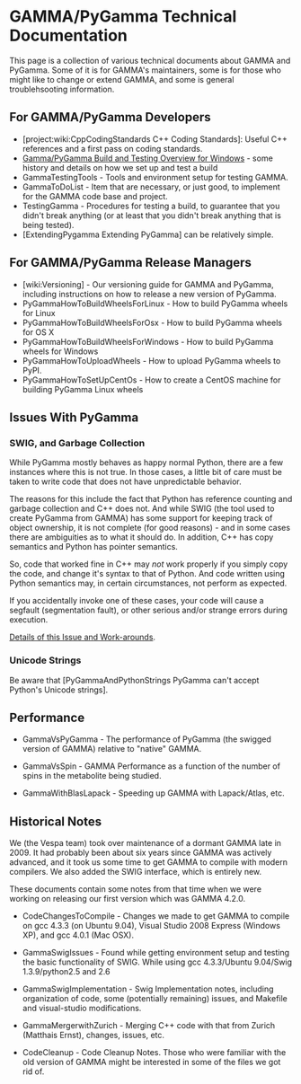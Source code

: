 # GAMMA/PyGamma Technical Documentation
This page is a collection of various technical documents about GAMMA and
PyGamma. Some of it is for GAMMA's maintainers, some is for those who might
like to change or extend GAMMA, and some is general troublehsooting 
information.

## For GAMMA/PyGamma Developers
  * [project:wiki:CppCodingStandards C++ Coding Standards]: Useful C++ references 
    and a first pass on coding standards. 
  * [Gamma/PyGamma Build and Testing Overview for Windows](/wiki:Gamma/PyGammaBuildAndTestingForWindows/) - some history and details on how we set up and test a build
  * GammaTestingTools - Tools and environment setup for testing GAMMA.
  * GammaToDoList - Item that are necessary, or just good, to
  implement for the GAMMA code base and project.
  * TestingGamma - Procedures for testing a build, to guarantee that you didn't break anything (or at least that you didn't break anything that is being tested).
  * [ExtendingPygamma Extending PyGamma] can be relatively simple.


## For GAMMA/PyGamma Release Managers
  * [wiki:Versioning] - Our versioning guide for GAMMA and PyGamma, including
  instructions on how to release a new version of PyGamma.
  * PyGammaHowToBuildWheelsForLinux - How to build PyGamma wheels for Linux
  * PyGammaHowToBuildWheelsForOsx - How to build PyGamma wheels for OS X
  * PyGammaHowToBuildWheelsForWindows - How to build PyGamma wheels for Windows
  * PyGammaHowToUploadWheels - How to upload PyGamma wheels to PyPI.
  * PyGammaHowToSetUpCentOs - How to create a CentOS machine for building PyGamma Linux wheels


## Issues With PyGamma
### SWIG, and Garbage Collection
While PyGamma mostly behaves as happy normal Python, there are a few instances where this is not true. In those cases, a little bit of care must be taken to write code that does not have unpredictable behavior.

The reasons for this include the fact that Python has reference counting and garbage collection and C++ does not. And while SWIG (the tool used to create PyGamma from GAMMA) has some support for keeping track of object ownership, it is not complete (for good reasons) - and in some cases there are ambiguities as to what it should do. In addition, C++ has copy semantics and Python has pointer semantics.

So, code that worked fine in C++ may *not* work properly if you simply copy the code, and change it's syntax to that of Python. And code written using Python semantics may, in certain circumstances, not perform as expected.

If you accidentally invoke one of these cases, your code will cause a segfault (segmentation fault), or other serious and/or strange errors during execution.

[Details of this Issue and Work-arounds](/wiki:SwigGarbageCollection/).

### Unicode Strings
Be aware that 
[PyGammaAndPythonStrings PyGamma can't accept Python's Unicode strings].


## Performance
 * GammaVsPyGamma - The performance of PyGamma (the swigged version of 
 GAMMA) relative to "native" GAMMA.

 * GammaVsSpin - GAMMA Performance as a function of the number of spins in
 the metabolite being studied.

 * GammaWithBlasLapack - Speeding up GAMMA with Lapack/Atlas, etc.



## Historical Notes
We (the Vespa team) took over maintenance of a dormant GAMMA late in 2009.
It had probably been about six years since GAMMA was actively advanced, and
it took us some time to get GAMMA to compile with modern compilers. We also
added the SWIG interface, which is entirely new.

These documents contain some notes from that time when we were working on 
releasing our first version which was GAMMA 4.2.0.

 * CodeChangesToCompile - Changes we made to get GAMMA to
 compile on gcc 4.3.3 (on Ubuntu 9.04), Visual Studio 2008 Express (Windows 
 XP), and gcc 4.0.1 (Mac OSX).

 * GammaSwigIssues - Found while getting
 environment setup and testing the basic functionality of SWIG. While using gcc
 4.3.3/Ubuntu 9.04/Swig 1.3.9/python2.5 and 2.6

 * GammaSwigImplementation - Swig Implementation notes, including
 organization of code, some (potentially remaining) issues, and Makefile and
 visual-studio modifications.

 * GammaMergerwithZurich - Merging C++ code with that from Zurich (Matthais
 Ernst), changes, issues, etc.

 * CodeCleanup - Code Cleanup Notes. Those who were familiar with the
 old version of GAMMA might be interested in some of the files we got rid of.